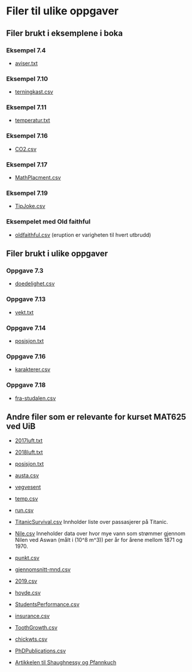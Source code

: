 # Filer til ulike oppgaver


## Filer brukt i eksemplene i boka

### Eksempel 7.4
* [aviser.txt](https://tork73.github.io/Data_behandling/aviser.txt)

### Eksempel 7.10
* [terningkast.csv](https://tork73.github.io/Data_behandling/terningkast.csv)  

### Eksempel 7.11
* [temperatur.txt](https://tork73.github.io/Data_behandling/temperatur.txt)

### Eksempel 7.16

* [CO2.csv](https://tork73.github.io/Data_behandling/CO2.csv)

### Eksempel 7.17
* [MathPlacment.csv](https://vincentarelbundock.github.io/Rdatasets/csv/Stat2Data/MathPlacement.csv)

### Eksempel 7.19
* [TipJoke.csv](https://vincentarelbundock.github.io/Rdatasets/csv/Stat2Data/TipJoke.csv)

### Eksempelet med Old faithful
* [oldfaithful.csv](https://tork73.github.io/Data_behandling/faithful.csv) (eruption er varigheten til hvert utbrudd)


## Filer brukt i ulike oppgaver

### Oppgave 7.3
* [doedelighet.csv](https://tork73.github.io/Data_behandling/doedelighet.csv)

### Oppgave 7.13
* [vekt.txt](https://tork73.github.io/Data_behandling/vekt.txt)

### Oppgave 7.14
* [posisjon.txt](https://tork73.github.io/Data_behandling/posisjon.txt)

### Oppgave 7.16
* [karakterer.csv](https://tork73.github.io/Data_behandling/karakterer.csv)

### Oppgave 7.18
* [fra-studalen.csv](https://tork73.github.io/Data_behandling/fra-studalen.csv) 

## Andre filer som er relevante for kurset MAT625 ved UiB

* [2017luft.txt](https://tork73.github.io/Data_behandling/2017luft.txt)
* [2018luft.txt](https://tork73.github.io/Data_behandling/2018luft.txt)
* [posisjon.txt](https://tork73.github.io/Data_behandling/posisjon.txt)
* [austa.csv](https://vincentarelbundock.github.io/Rdatasets/csv/fpp2/austa.csv)
* [vegvesent](https://www.vegvesen.no/trafikkdata/start/om-trafikkdata#om-eksport) 
* [temp.csv](https://tork73.github.io/Data_behandling/temp.csv)

* [run.csv](https://tork73.github.io/Data_behandling/run.csv)
* [TitanicSurvival.csv](https://vincentarelbundock.github.io/Rdatasets/csv/carData/TitanicSurvival.csv) Innholder liste over passasjerer på Titanic.
* [Nile.csv](https://vincentarelbundock.github.io/Rdatasets/csv/datasets/Nile.csv) Inneholder data over hvor mye vann som strømmer gjennom Nilen ved Aswan (målt i \(10^8 m^3\)) per år for årene mellom 1871 og 1970.
* [punkt.csv](https://tork73.github.io/Data_behandling/punkt.csv)



* [gjennomsnitt-mnd.csv](https://tork73.github.io/Data_behandling/gjennomsnitt-mnd.csv)


* [2019.csv](https://tork73.github.io/Data_behandling/2019.csv)
* [hoyde.csv](https://tork73.github.io/Data_behandling/hoyde.csv)
* [StudentsPerformance.csv](https://tork73.github.io/Data_behandling/StudentsPerformance.csv)
* [insurance.csv](https://raw.githubusercontent.com/stedy/Machine-Learning-with-R-datasets/master/insurance.csv)
* [ToothGrowth.csv](https://vincentarelbundock.github.io/Rdatasets/csv/datasets/ToothGrowth.csv)
* [chickwts.csv](https://vincentarelbundock.github.io/Rdatasets/csv/datasets/chickwts.csv)
* [PhDPublications.csv](https://vincentarelbundock.github.io/Rdatasets/csv/AER/PhDPublications.csv)


* [Artikkelen til Shaughnessy og Pfannkuch](http://www.web.pdx.edu/~jfreder/M212/oldfaithful.pdf)



